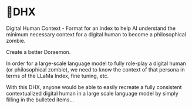 # 🧟DHX
Digital Human Context - Format for an index to help AI understand the minimum necessary context for a digital human to become a philosophical zombie.

Create a better Doraemon.

In order for a large-scale language model to fully role-play a digital human (or philosophical zombie), we need to know the context of that persona in terms of the LLaMa Index, fine tuning, etc.

With this DHX, anyone would be able to easily recreate a fully consistent contextualized digital human in a large scale language model by simply filling in the bulleted items...
